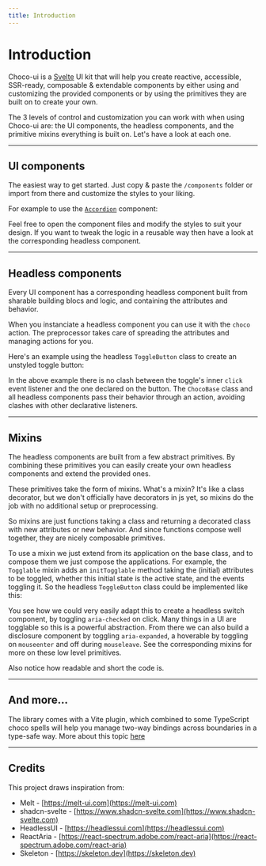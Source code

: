 ```yaml
---
title: Introduction
---
```


<script lang="ts">
	import Highlighter from "$components/Highlighter.svelte";
	import Demo from "$components/Demo.svelte";
</script>

# Introduction

Choco-ui is a [Svelte](https://svelte.dev/) UI kit that will help you create reactive, accessible, SSR-ready, composable & extendable components by either using and customizing the provided components or by using the primitives they are built on to create your own.

The 3 levels of control and customization you can work with when using Choco-ui are: the UI components, the headless components, and the primitive mixins everything is built on. Let's have a look at each one.

---

## UI components

The easiest way to get started. Just copy & paste the `/components` folder or import from there and customize the styles to your liking.

For example to use the [`Accordion`](/) component:

<Demo file="styled.svelte" />

Feel free to open the component files and modify the styles to suit your design. If you want to tweak the logic in a reusable way then have a look at the corresponding headless component.

---

## Headless components

Every UI component has a corresponding headless component built from sharable building blocs and logic, and containing the attributes and behavior.

When you instanciate a headless component you can use it with the `choco` action. The preprocessor takes care of spreading the attributes and managing actions for you.

Here's an example using the headless `ToggleButton` class to create an unstyled toggle button:

<Highlighter file="./headless.svelte" />

In the above example there is no clash between the toggle's inner `click` event listener and the one declared on the button. The `ChocoBase` class and all headless components pass their behavior through an action, avoiding clashes with other declarative listeners.

---

## Mixins

The headless components are built from a few abstract primitives. By combining these primitives you can easily create your own headless components and extend the provided ones.

These primitives take the form of mixins. What's a mixin? It's like a class decorator, but we don't officially have decorators in js yet, so mixins do the job with no additional setup or preprocessing.

So mixins are just functions taking a class and returning a decorated class with new attributes or new behavior. And since functions compose well together, they are nicely composable primitives.

To use a mixin we just extend from its application on the base class, and to compose them we just compose the applications. For example, the `Togglable` mixin adds an `initTogglable` method taking the (initial) attributes to be toggled, whether this initial state is the active state, and the events toggling it. So the headless `ToggleButton` class could be implemented like this:

<Highlighter file="./mixin.svelte.ts" />

You see how we could very easily adapt this to create a headless switch component, by toggling `aria-checked` on click. Many things in a UI are togglable so this is a powerful abstraction. From there we can also build a disclosure component by toggling `aria-expanded`, a hoverable by toggling on `mouseenter` and off during `mouseleave`. See the corresponding mixins for more on these low level primitives.

Also notice how readable and short the code is.

---

## And more...

The library comes with a Vite plugin, which combined to some TypeScript choco spells will help you manage two-way bindings across boundaries in a type-safe way. More about this topic [here](/guides/plugin)

---

## Credits

This project draws inspiration from:

- Melt - [https://melt-ui.com](https://melt-ui.com)
- shadcn-svelte - [https://www.shadcn-svelte.com](https://www.shadcn-svelte.com)
- HeadlessUI - [https://headlessui.com](https://headlessui.com)
- ReactAria - [https://react-spectrum.adobe.com/react-aria](https://react-spectrum.adobe.com/react-aria)
- Skeleton - [https://skeleton.dev](https://skeleton.dev)
